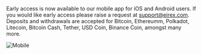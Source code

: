 Early access is now available to our mobile app for iOS and Android users. If you would like early access please raise a request 
at [support@eirex.com](mailto:support@eirex.com). Deposits and withdrawals are accepted 
for Bitcoin, Ethereumm, Polkadot, Litecoin, Bitcoin Cash, Tether, USD Coin, Binance Coin, amongst many more.

![Mobile](https://raw.githubusercontent.com/eirex-exchange/blog/master/mobile_early_access/android_banner_light.png)


